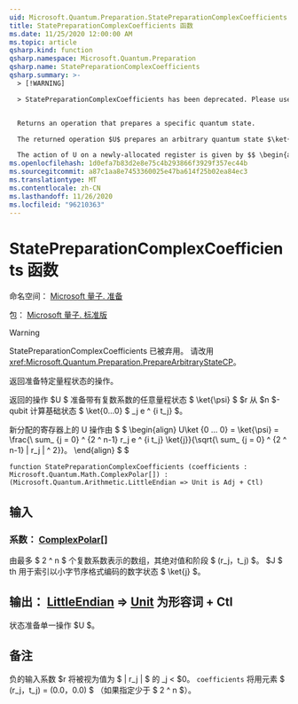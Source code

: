 ```yaml
---
uid: Microsoft.Quantum.Preparation.StatePreparationComplexCoefficients
title: StatePreparationComplexCoefficients 函数
ms.date: 11/25/2020 12:00:00 AM
ms.topic: article
qsharp.kind: function
qsharp.namespace: Microsoft.Quantum.Preparation
qsharp.name: StatePreparationComplexCoefficients
qsharp.summary: >-
  > [!WARNING]

  > StatePreparationComplexCoefficients has been deprecated. Please use <xref:Microsoft.Quantum.Preparation.PrepareArbitraryStateCP> instead.


  Returns an operation that prepares a specific quantum state.

  The returned operation $U$ prepares an arbitrary quantum state $\ket{\psi}$ with complex coefficients $r_j e^{i t_j}$ from the $n$-qubit computational basis state $\ket{0...0}$.

  The action of U on a newly-allocated register is given by $$ \begin{align} U\ket{0...0}=\ket{\psi}=\frac{\sum_{j=0}^{2^n-1}r_j e^{i t_j}\ket{j}}{\sqrt{\sum_{j=0}^{2^n-1}|r_j|^2}}. \end{align} $$
ms.openlocfilehash: 1d0efa7b83d2e8e75c4b293866f3929f357ec44b
ms.sourcegitcommit: a87c1aa8e7453360025e47ba614f25b02ea84ec3
ms.translationtype: MT
ms.contentlocale: zh-CN
ms.lasthandoff: 11/26/2020
ms.locfileid: "96210363"
---
```

# <a name="statepreparationcomplexcoefficients-function"></a>StatePreparationComplexCoefficients 函数

命名空间： [Microsoft 量子. 准备](xref:Microsoft.Quantum.Preparation)

包： [Microsoft 量子. 标准版](https://nuget.org/packages/Microsoft.Quantum.Standard)


> [!WARNING]
> StatePreparationComplexCoefficients 已被弃用。 请改用 <xref:Microsoft.Quantum.Preparation.PrepareArbitraryStateCP>。

返回准备特定量程状态的操作。

返回的操作 $U $ 准备带有复数系数的任意量程状态 $ \ket{\psi} $ $r 从 $n $-qubit 计算基础状态 $ \ket{0...0} $ _j e ^ {i t_j} $。

新分配的寄存器上的 U 操作由 $ $ \begin{align} U\ket {0 ... 0} = \ket{\psi} = \frac{\ sum_ {j = 0} ^ {2 ^ n-1} r_j e ^ {i t_j} \ket{j}}{\sqrt{\ sum_ {j = 0} ^ {2 ^ n-1} | r_j | ^ 2}}。
\end{align} $ $

```qsharp
function StatePreparationComplexCoefficients (coefficients : Microsoft.Quantum.Math.ComplexPolar[]) : (Microsoft.Quantum.Arithmetic.LittleEndian => Unit is Adj + Ctl)
```


## <a name="input"></a>输入

### <a name="coefficients--complexpolar"></a>系数： [ComplexPolar](xref:Microsoft.Quantum.Math.ComplexPolar)[]

由最多 $ 2 ^ n $ 个复数系数表示的数组，其绝对值和阶段 $ (r_j，t_j) $。 $J $ th 用于索引以小字节序格式编码的数字状态 $ \ket{j} $。



## <a name="output--littleendian--unit--is-adj--ctl"></a>输出： [LittleEndian](xref:Microsoft.Quantum.Arithmetic.LittleEndian) => [Unit](xref:microsoft.quantum.lang-ref.unit)  为形容词 + Ctl

状态准备单一操作 $U $。

## <a name="remarks"></a>备注

负的输入系数 $r 将被视为值为 $ | r_j | $ 的 _j < $0。 `coefficients` 将用元素 $ (r_j，t_j) = (0.0，0.0) $ （如果指定少于 $ 2 ^ n $）。